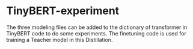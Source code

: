 # TinyBERT-experiment
The three modeling files can be added to the dictionary of transformer in TinyBERT code to do some experiments.
The finetuning code is used for training a Teacher model in this Distillation.
